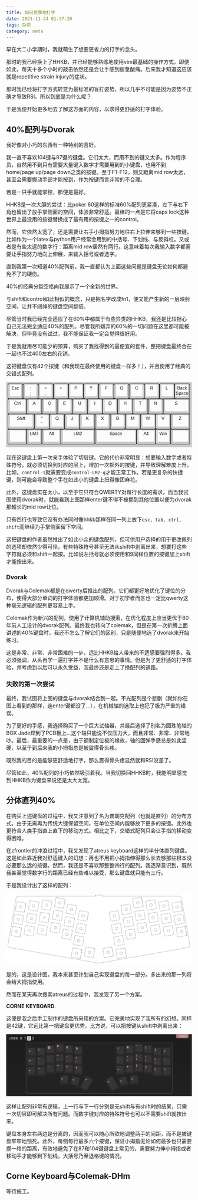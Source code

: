```yaml
---
title: 如何优雅地打字
date: 2021-11-24 01:37:20
tags: 杂项
category: meta
---
```


早在大二小学期时，我就萌生了想要更省力的打字的念头。

那时的我已经换上了HHKB，并已经能够熟练地使用vim最基础的操作方式。即便如此，每天十多个小时的敲击依然还是会让手感到疲惫酸痛。后来我才知道这应该就是repetitive strain injury的症状。

那时我已经将打字方式转变为最标准的盲打姿势，所以几乎不可能是因为姿势不正确才导致RSI。所以到底是为什么呢？

于是我便开始更多地去了解这方面的内容，以求得更舒适的打字体验。

## 40%配列与Dvorak

我好像对小巧的东西有一种特别的喜好。

我一直不喜欢104键与87键的键盘。它们太大，而用不到的键又太多。作为程序员，自然用不到只有需要大量键入数字才需要用到的小键盘，也用不到home/page up/page down之类的按键。至于F1-F12，则又距离mid row太远，甚至会需要挪动手部才能按到，作为按键而言非常的不合理。

若是一只手就能掌控，那便是最好。

HHKB是一次大胆的尝试：比poker 60这样的标准60%配列更紧凑，左下与右下角也留出了放手掌侧面的空间，体验非常舒适。最棒的一点是它将caps lock这种世界上最没用的按键替换成了最有用的按键之一的control。

然而，它依然太宽了，还是需要让右手小拇指努力地往右上拉伸来够到一些按键，比如作为一个latex与python用户经常会用到的中括号、下划线、与反斜杠。又或者是有些太远的数字行：距离mid row居然有两行。这意味着每次我输入数字都需要让手指努力地向上伸展，来输入括号或者选字。

直到我第一次知道40%配列前，我一直都认为上面这些问题是键盘无论如何都避免不了的硬伤。

40%的经典分裂空格向我展示了一个全新的世界。

与shift和control如此相似的概念，只是把名字改成fn1，便又能产生新的一层映射空间，让并不阔绰的键盘空间翻倍。

尽管当时我已经完全适应了在60%中都属于有些异类的HHKB，我还是比较担心自己无法完全适应40%的配列。尽管我所嫌弃的60%的一切问题在这里都可能被解决，但毕竟没有试过，我不能保证我一定会觉得很好用。

于是我就用尽可能少的预算，购买了我找得到的最便宜的套件，整把键盘最终合在一起也不过400左右的花销。

这把键盘仅有42个按键（和我现在最终使用的键盘一样多！），并且使用了经典的交错式配列。

![40](如何优雅地打字/40.png)

我在这键盘上第一次亲手体验了切层键。它的代价非常明显：想要输入数字或者特殊符号，就必须切换到对应的层上，增加一次额外的按键，并导致理解难度上升。比如，`control-1`就需要变成`control-LM2-q`才能正常工作。若是更复杂的快捷键，则可能会导致整个手在如此小的键盘上扭得像团麻花。

此外，这键盘实在太小，以至于它只符合QWERTY对每行长度的需求，而当我试图使用dvorak时，就能看到上图那样enter键不得不被挪到其他位置以便为dvorak那超长的mid row让位。

只有四行也导致它没有办法同时像hhkb那样在同一列上放下`esc, tab, ctrl, shift`而继续为手掌侧面留下空间。

这把键盘的作者虽然推出了如此小众的键盘配列，但可供用户选择的用于更改佩列的选项却依然少得可怜，有些特殊符号甚至无法从shift中剥离出来，想要打这些字符就必须和shift一起按。比如说左括号就必须使用和9同样位置的按键加上shift才能按出来。

### Dvorak

Dvorak与Colemak都是在qwerty后推出的配列。它们都更好地优化了键位的分布，使得大部分单词的打字体验都更加顺滑。对于初学者而言也一定比qwerty这种毫无逻辑的配列更容易上手。

Colemak作为新兴的配列，使用了计算机辅助搜索，在优化程度上应当更优于80年前人工设计的dvorak配列。最终我也转向了colemak，但是在第一次折腾上面讲述的40%键盘时，我还不怎么了解它们的区别，只是随便地选了dvorak来开始练习。

这是非常、非常、非常困难的一步，远比HHKB给人带来的不适感要强烈得多。我必须强调，从头再学一遍打字并不是什么有意思的事情。但是为了更舒适的打字体验，并考虑到以后可以永久受益，我最终还是走上了换配列的道路。

### 失败的第一次尝试

最终，我试图将上图的键盘与dvorak结合到一起。不光配列是个悲剧（就如你在图上看到的那样，连enter键都没了...），在机械轴的选取上也犯了极为严重的错误。

为了更好的手感，我选择购买了一个巨大试轴器，并最后选择了别名为圆珠笔轴的BOX Jade焊到了PCB板上...这个轴只能说不仅压力大，而且非常、非常、非常地吵。最后，最重要的一点是，由于钢制定位板的缘故，轴的回弹手感总是如此坚硬，以至于到后来我的小拇指总是被震得骨头疼。

既然我的目的是能够更舒适地打字，那么震得骨头疼显然就和RSI没差了。

尽管如此，40%配列的小巧依然吸引着我。当我切换回HHKB时，我能明显感觉到HHKB作为键盘来说还是太大太宽。

## 分体直列40%

在购买上述键盘的过程中，我又注意到了名为普朗克配列（也就是直列）的分布方式。由于无需再为传统大键保留空间，在单位空间内能够放下更多的按键。此外也更符合人类手指直上直下的移动方式。相比之下，交错式配列只会让手指的移动变得困难。

在zfrontier的冲浪过程中，我又发现了atreus keyboard这样的半分体直列键盘。这是如此靠近我对舒适键入的幻想：再也不用把小拇指伸得那么长去够那些根本没必要那么远的按键。然而，我还是不喜欢那整整四行的配列。我逐渐意识到，既然我甚至觉得数字行的距离已经有些难以接受，那么键盘就只能有三行。

于是我设计出了这样的配列：

![40_3](如何优雅地打字/40_3.png)

是的，这是设计图。我本来甚至计划自己实现键盘的每一部分。多出来的那一列将会给大拇指使用。

然而在某天再次搜索atreus的过程中，我发现了另一个方案。

**CORNE KEYBOARD**.

这便是我之后手工制作的键盘所采用的方案。它完美地实现了我所有的幻想。同样是42键，它远比第一把键盘更优秀。比方说，可以把按键从shift中剥离出来：

![40_2](如何优雅地打字/40_2.png)

这样让配列非常有逻辑，上一行与下一行分别是无shift与有shift时的结果，只需一次切层即可解决所有问题。而数字键对应的特殊符号也可以不需要shift就按出来。

键盘本身左右两边是分离的，因而我可以随心所欲地调整两手的间距，而不是被键盘牢牢地锁死。此外，每侧每行最多六个按键，保证小拇指无论如何最多也只需要挪一格的距离，有效地避免了在87和104键键盘上常见的，需要努力伸小拇指或者移动手才能够到下划线，大括号乃至退格键的情况。

## Corne Keyboard与Colemak-DHm

等待施工。

